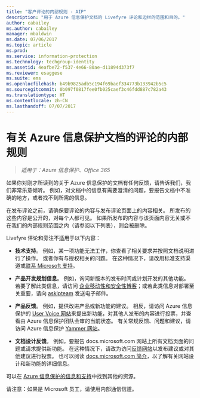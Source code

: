 ```yaml
---
title: "客户评论的内部规则 - AIP"
description: "用于 Azure 信息保护文档的 Livefyre 评论和边栏的范围和目的。"
author: cabailey
ms.author: cabailey
manager: mbaldwin
ms.date: 07/06/2017
ms.topic: article
ms.prod: 
ms.service: information-protection
ms.technology: techgroup-identity
ms.assetid: 4eafbe72-f537-4e66-80ae-d11894d373f7
ms.reviewer: esaggese
ms.suite: ems
ms.openlocfilehash: b49b9825adb5c194f69baef334773b133942b5c5
ms.sourcegitcommit: 0b097f0817fee0fb025caef3c46fdd887c782a43
ms.translationtype: HT
ms.contentlocale: zh-CN
ms.lasthandoff: 07/07/2017
---
```

# <a name="house-rules-for-comments-on-the-azure-information-protection-documentation"></a>有关 Azure 信息保护文档的评论的内部规则

>*适用于：Azure 信息保护、Office 365*

如果你对刚才所读到的关于 Azure 信息保护的文档有任何反馈，请告诉我们，我们非常乐意倾听。 例如，对文档中的信息有需要澄清的问题，要报告文档中不准确的地方，或者找不到所需的信息。 

在发布评论之前，请确保要评论的内容与发布评论页面上的内容相关。 所发布的这些内容是公开的，对每个人都可见。 如果所发布的内容与该页面内容无关或不在我们的内部规则范围之内（请参阅以下列表），则会被删除。
 
Livefyre 评论和旁注不适用于以下内容：
 
- **技术支持**。 例如，某一项功能无法工作，你查看了相关要求并按照文档说明进行了操作。 或者你有与授权相关的问题。 在这种情况下，请改用标准支持渠道或[联系 Microsoft 支持](./get-started/information-support.md#to-contact-microsoft-support)。

- **产品开发规划信息**。 例如，询问新版本的发布时间或计划开发的其他功能。 若要了解此类信息，请访问 [企业移动性和安全性博客](https://blogs.technet.microsoft.com/enterprisemobility/?product=azure-information-protection,azure-rights-management-services)；或若此类信息对部署至关重要，请向 [askipteam](mailto:%20askipteam@microsoft.com) 发送电子邮件。

- **产品反馈**。 例如，提供改进产品或新功能的建议。 相反，请访问 Azure 信息保护的 [User Voice 网站](https://msip.uservoice.com)来提出新功能，对其他人发布的内容进行投票，并查看由 Azure 信息保护团队会审的当前状态。 有关常规反馈、问题和建议，请访问 Azure 信息保护 [Yammer 网站](https://www.yammer.com/AskIPTeam)。 

- **文档设计反馈**。 例如，要报告 docs.microsoft.com 网站上所有文档页面的问题或请求提供新功能。 在这种情况下，请改为访问[反馈网站](https://msdocs.uservoice.com/forums/364242-general-site-feedback)以发布建议或对其他建议进行投票。 也可以阅读 [docs.microsoft.com 简介](/teamblog/introducing-docs-microsoft-com/)，以了解有关网站设计和新功能的详细信息。

可以在 [Azure 信息保护的信息和支持](./get-started/information-support.md)中找到其他的资源。 

请注意：如果是 Microsoft 员工，请使用内部通信信道。

